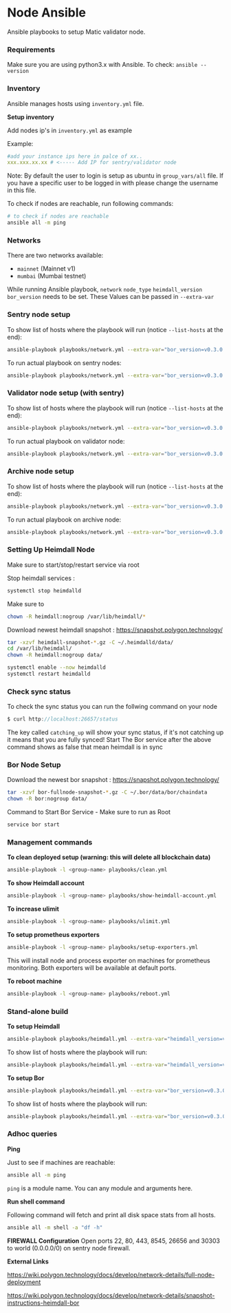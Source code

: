 # Node Ansible

Ansible playbooks to setup Matic validator node.

### Requirements

Make sure you are using python3.x with Ansible. To check: `ansible --version` 

### Inventory

Ansible manages hosts using `inventory.yml` file.

**Setup inventory**

Add nodes ip's in `inventory.yml` as example

Example:

```yml
#add your instance ips here in palce of xx..
xxx.xxx.xx.xx # <----- Add IP for sentry/validator node

```

Note: By default the user to login is setup as ubuntu in `group_vars/all` file. If you have a specific user to be logged in with please change the username in this file.

To check if nodes are reachable, run following commands:

```bash
# to check if nodes are reachable
ansible all -m ping
```

### Networks

There are two networks available:

* `mainnet` (Mainnet v1)
* `mumbai` (Mumbai testnet)

While running Ansible playbook, `network` `node_type` `heimdall_version` `bor_version` needs to be set. These Values can be passed in `--extra-var`

### Sentry node setup

To show list of hosts where the playbook will run (notice `--list-hosts` at the end):

```bash
ansible-playbook playbooks/network.yml --extra-var="bor_version=v0.3.0 heimdall_version=v0.3.0 network=mainnet node_type=sentry" --list-hosts
```

To run actual playbook on sentry nodes:

```bash
ansible-playbook playbooks/network.yml --extra-var="bor_version=v0.3.0 heimdall_version=v0.3.0 network=mainnet node_type=sentry"
```

### Validator node setup (with sentry)

To show list of hosts where the playbook will run (notice `--list-hosts` at the end):

```bash
ansible-playbook playbooks/network.yml --extra-var="bor_version=v0.3.0 heimdall_version=v0.3.0 network=mainnet node_type=validator" --list-hosts
```

To run actual playbook on validator node:

```bash
ansible-playbook playbooks/network.yml --extra-var="bor_version=v0.3.0 heimdall_version=v0.3.0 network=mainnet node_type=validator"
```

### Archive node setup 

To show list of hosts where the playbook will run (notice `--list-hosts` at the end):

```bash
ansible-playbook playbooks/network.yml --extra-var="bor_version=v0.3.0 heimdall_version=v0.3.0 network=mainnet node_type=archive" --list-hosts
```

To run actual playbook on archive node:

```bash
ansible-playbook playbooks/network.yml --extra-var="bor_version=v0.3.0 heimdall_version=v0.3.0 network=mainnet node_type=archive"
```

### Setting Up Heimdall Node
Make sure to start/stop/restart service via root

Stop heimdall services :
```bash
systemctl stop heimdalld
```

Make sure to 
```bash
chown -R heimdall:nogroup /var/lib/heimdall/*
```
Download newest heimdall snapshot :
https://snapshot.polygon.technology/

```bash
tar -xzvf heimdall-snapshot-*.gz -C ~/.heimdalld/data/
cd /var/lib/heimdall/
chown -R heimdall:nogroup data/

systemctl enable --now heimdalld
systemctl restart heimdalld
```
### Check sync status

To check the sync status you can run the follwing command on your node

```js
$ curl http://localhost:26657/status
```

The key called `catching_up` will show your sync status, if it's not catching up it means that you are fully synced!
Start The Bor service after the above command shows as false that mean heimdall is in sync

### Bor Node Setup

Download the newest bor snapshot :
https://snapshot.polygon.technology/
```bash
tar -xzvf bor-fullnode-snapshot-*.gz -C ~/.bor/data/bor/chaindata
chown -R bor:nogroup data/
```
Command to Start Bor Service - Make sure to run as Root
```bash
service bor start
```
### Management commands

**To clean deployed setup (warning: this will delete all blockchain data)**

```bash
ansible-playbook -l <group-name> playbooks/clean.yml
```

**To show Heimdall account**

```bash
ansible-playbook -l <group-name> playbooks/show-heimdall-account.yml
```

**To increase ulimit**

```bash
ansible-playbook -l <group-name> playbooks/ulimit.yml
```

**To setup prometheus exporters**

```bash
ansible-playbook -l <group-name> playbooks/setup-exporters.yml
```

This will install node and process exporter on machines for prometheus monitoring. Both exporters will be available at default ports.

**To reboot machine**

```bash
ansible-playbook -l <group-name> playbooks/reboot.yml
```

### Stand-alone build

**To setup Heimdall**

```bash
ansible-playbook playbooks/heimdall.yml --extra-var="heimdall_version=v0.3.0 network=mainnet node_type=sentry"
```

To show list of hosts where the playbook will run:

```bash
ansible-playbook playbooks/heimdall.yml --extra-var="heimdall_version=v0.3.0 network=mainnet node_type=sentry" --list-hosts
```

**To setup Bor**

```bash
ansible-playbook playbooks/heimdall.yml --extra-var="bor_version=v0.3.0 network=mainnet node_type=sentry"
```

To show list of hosts where the playbook will run:

```bash
ansible-playbook playbooks/heimdall.yml --extra-var="bor_version=v0.3.0 network=mainnet node_type=sentry" --list-hosts
```

### Adhoc queries

**Ping**

Just to see if machines are reachable:

```bash
ansible all -m ping
```

`ping` is a module name. You can any module and arguments here.

**Run shell command**

Following command will fetch and print all disk space stats from all hosts.


```bash
ansible all -m shell -a "df -h"
```

**FIREWALL Configuration**
Open ports 22, 80, 443, 8545, 26656 and 30303 to world (0.0.0.0/0) on sentry node firewall.

**External Links**

https://wiki.polygon.technology/docs/develop/network-details/full-node-deployment

https://wiki.polygon.technology/docs/develop/network-details/snapshot-instructions-heimdall-bor
